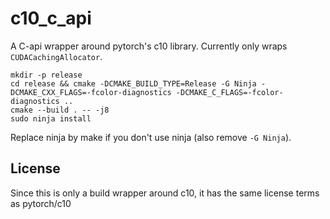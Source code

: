 # c10_c_api

A C-api wrapper around pytorch's c10 library. Currently only wraps `CUDACachingAllocator`.


```
mkdir -p release
cd release && cmake -DCMAKE_BUILD_TYPE=Release -G Ninja -DCMAKE_CXX_FLAGS=-fcolor-diagnostics -DCMAKE_C_FLAGS=-fcolor-diagnostics ..
cmake --build . -- -j8
sudo ninja install
```

Replace ninja by make if you don't use ninja (also remove `-G Ninja`).

## License

Since this is only a build wrapper around c10, it has the same license terms as pytorch/c10
